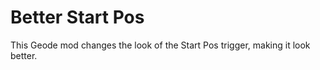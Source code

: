 # Better Start Pos

This Geode mod changes the look of the Start Pos trigger, making it look better.
